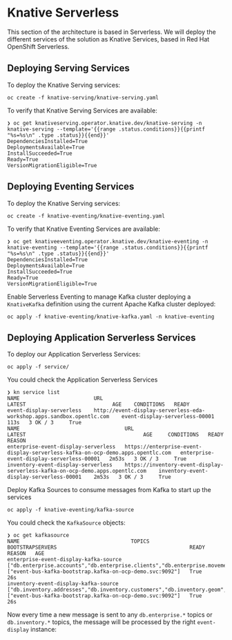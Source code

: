 # Knative Serverless

This section of the architecture is based in Serverless. We will deploy the different
services of the solution as Knative Services, based in Red Hat OpenShift Serverless.

## Deploying Serving Services

To deploy the Knative Serving services:

```shell
oc create -f knative-serving/knative-serving.yaml
```

To verify that Knative Serving Services are available:

```shell
❯ oc get knativeserving.operator.knative.dev/knative-serving -n knative-serving --template='{{range .status.conditions}}{{printf "%s=%s\n" .type .status}}{{end}}'
DependenciesInstalled=True
DeploymentsAvailable=True
InstallSucceeded=True
Ready=True
VersionMigrationEligible=True
```

## Deploying Eventing Services

To deploy the Knative Serving services:

```shell
oc create -f knative-eventing/knative-eventing.yaml
```

To verify that Knative Eventing Services are available:

```shell
❯ oc get knativeeventing.operator.knative.dev/knative-eventing -n knative-eventing --template='{{range .status.conditions}}{{printf "%s=%s\n" .type .status}}{{end}}'
DependenciesInstalled=True
DeploymentsAvailable=True
InstallSucceeded=True
Ready=True
VersionMigrationEligible=True
```

Enable Serverless Eventing to manage Kafka cluster deploying a `KnativeKafka` definition using
the current Apache Kafka cluster deployed:

```shell
oc apply -f knative-eventing/knative-kafka.yaml -n knative-eventing
```

## Deploying Application Serverless Services

To deploy our Application Serverless Services:

```shell
oc apply -f service/
```

You could check the Application Serverless Services

```shell
❯ kn service list
NAME                        URL                                                                      LATEST                            AGE    CONDITIONS   READY
event-display-serverless    http://event-display-serverless-eda-workshop.apps.sandbox.opentlc.com    event-display-serverless-00001    113s   3 OK / 3     True
NAME                                  URL                                                                                                              LATEST                                      AGE     CONDITIONS   READY   REASON
enterprise-event-display-serverless   https://enterprise-event-display-serverless-kafka-on-ocp-demo.apps.opentlc.com   enterprise-event-display-serverless-00001   2m53s   3 OK / 3     True    
inventory-event-display-serverless    https://inventory-event-display-serverless-kafka-on-ocp-demo.apps.opentlc.com    inventory-event-display-serverless-00001    2m53s   3 OK / 3     True  
```

Deploy Kafka Sources to consume messages from Kafka to start up the services

```shell
oc apply -f knative-eventing/kafka-source
```

You could check the `KafkaSource` objects:

```shell
❯ oc get kafkasource
NAME                                    TOPICS                                                                                                                  BOOTSTRAPSERVERS                                           READY   REASON   AGE
enterprise-event-display-kafka-source   ["db.enterprise.accounts","db.enterprise.clients","db.enterprise.movements","db.enterprise.regions"]                    ["event-bus-kafka-bootstrap.kafka-on-ocp-demo.svc:9092"]   True             26s
inventory-event-display-kafka-source    ["db.inventory.addresses","db.inventory.customers","db.inventory.geom","db.inventory.orders","db.inventory.products"]   ["event-bus-kafka-bootstrap.kafka-on-ocp-demo.svc:9092"]   True             26s
```

Now every time a new message is sent to any `db.enterprise.*` topics or `db.inventory.*` topics, the message
will be processed by the right `event-display` instance:
